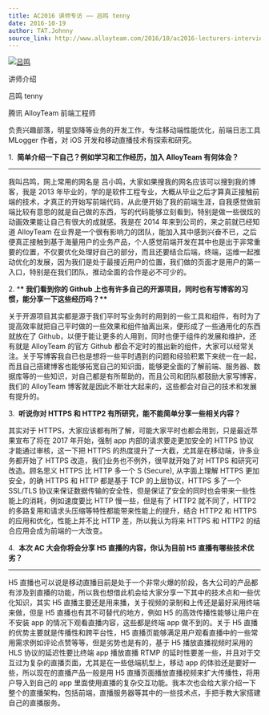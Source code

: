 ```yaml
---
title: AC2016 讲师专访 —— 吕鸣 tenny
date: 2016-10-19
author: TAT.Johnny
source_link: http://www.alloyteam.com/2016/10/ac2016-lecturers-interview-lv-ming-tenny/
---
```


<!-- {% raw %} - for jekyll -->

[![吕鸣](http://www.alloyteam.com/wp-content/uploads/2016/10/粘贴图片_20160928211304-300x254.jpg)](http://www.alloyteam.com/wp-content/uploads/2016/10/粘贴图片_20160928211304.jpg)

讲师介绍

吕鸣 tenny

腾讯 AlloyTeam 前端工程师

负责兴趣部落，明星空降等业务的开发工作，专注移动端性能优化，前端日志工具 MLogger 作者，对 iOS 开发和移动直播技术有探索和研究。

1.  **简单介绍一下自己？例如学习和工作经历，加入 AlloyTeam 有何体会？**  

* * *

我叫吕鸣，网上常用的网名是 吕小鸣，大家如果搜我的网名应该可以搜到我的博客，我是 2013 年毕业的，学的是软件工程专业，大概从毕业之后才算真正接触前端的技术，才真正的开始写前端代码，从此便开始了我的前端生涯，自我感觉做前端比较有意思的就是自己做的东西，写的代码能够立刻看到，特别是做一些很炫的动画效果能让自己有很大的成就感。我是在 2014 年来到公司的，来之前就已经知道 AlloyTeam 在业界是一个很有影响力的团队，能加入其中感到兴奋不已，之后便真正接触到基于海量用户的业务产品，个人感觉前端开发在其中也是出于非常重要的位置，不仅要优化处理好自己的部分，而且还要结合后端，终端，运维一起推动优化的发展，因为我们是处于最接近用户的位置，我们做的页面才是用户的第一入口，特别是在我们团队，推动全面的合作是必不可少的。

2. \***\* 我们看到你的 Github 上也有许多自己的开源项目，同时也有写博客的习惯，能分享一下这些经历吗？\*\***

关于开源项目其实都是源于我们平时写业务时的用到的一些工具和组件，有时为了提高效率就把自己平时做的一些效果和组件抽离出来，便形成了一些通用化的东西就放在了 Github，以便于能让更多的人用到，同时也便于组件的发展和维护，还有就是 AlloyTeam 的官方 Github 都会不定时的推出新的组件，大家可以经常关注。关于写博客我自已也是想将一些平时遇到的问题和经验积累下来统一在一起，而且自己搭建博客也能够拓宽自己的知识面，能够更全面的了解前端、服务器、数据库等的一些知识，对自己都是有所帮助的，而且公司和团队都鼓励大家写博客，我们的 AlloyTeam 博客就是因此不断壮大起来的，这些都会对自己的技术和发展有提升的。

3.  **听说你对 HTTPS 和 HTTP2 有所研究，能不能简单分享一些相关内容？**

其实对于 HTTPS，大家应该都有所了解，可能大家平时也都会用到，只是最近苹果宣布了将在 2017 年开始，强制 app 内部的请求要走更加安全的 HTTPS 协议才能通过审核，这一下把 HTTPS 的热度提升了一大截，尤其是在移动端，许多业务都开始了 HTTPS 改造，我们业务也不例外，很早就开始了对 HTTPS 和研究可改造。顾名思义 HTTPS 比 HTTP 多一个 S (Secure), 从字面上理解 HTTPS 更加安全，的确 HTTPS 和 HTTP 都是基于 TCP 的上层协议，HTTPS 多了一个 SSL/TLS 协议来保证数据传输的安全性，但是保证了安全的同时也会带来一些性能上的消耗，例如速度要比 HTTP 慢一些，但是有了 HTTP2 就不同了，HTTP2 的多路复用和请求头压缩等特性都能带来性能上的提升，结合 HTTP2 和 HTTPS 的应用和优化，性能上并不比 HTTP 差，所以我认为将来 HTTPS 和 HTTP2 的结合应用会成为前端的一大改变。

4.  **本次 AC 大会你将会分享 H5 直播的内容，你认为目前 H5 直播有哪些技术优劣？**  

* * *

H5 直播也可以说是移动直播目前是处于一个非常火爆的阶段，各大公司的产品都有涉及到直播的功能，所以我也想借此机会给大家分享一下其中的技术点和一些优化知识，其实 H5 直播主要还是用来播，关于视频的录制和上传还是最好采用终端来做，但是 H5 直播也有其不可替代的地方，例如 H5 的高效传播性能够让用户在不安装 app 的情况下观看直播内容，这些都是终端 app 做不到的。关于 H5 直播的优势主要就是传播性和跨平台性，H5 直播页能够满足用户观看直播中的一些常用需求例如评论点赞等等，但是劣势也是有的，基于 H5 播放直播视频时采用的 HLS 协议的延迟性要比终端 app 播放直播 RTMP 的延时性要差一些，并且对于交互过为复杂的直播页面，尤其是在一些低端机型上，移动 app 的体验还是要好一些，所以现在的直播产品一般是用 H5 直播页面播放直播视频来扩大传播性，将用户导入到自己的 app 里面使用直播的复杂交互功能。我本次也会给大家介绍一下整个的直播架构，包括前端，直播服务器等其中的一些技术点，手把手教大家搭建自己的直播服务。

<!-- {% endraw %} - for jekyll -->